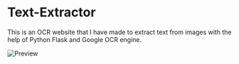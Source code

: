 # Text-Extractor
This is an OCR website that I have made to extract text from images with the help of Python Flask and Google OCR engine.

![Preview](https://user-images.githubusercontent.com/78599887/146637709-fa076b2b-4d77-4170-a6ab-b92a6afb5ac2.jpg)


